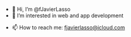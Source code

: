 - 👋 Hi, I’m @fJavierLasso
- 👀 I’m interested in web and app development
<!---
- 🌱 I’m currently learning Swift, Java, Javascript, HTML, CSS & SQL
- 💞️ I’m looking to collaborate on ...
--->
- 📫 How to reach me: fjavierlasso@icloud.com

<!---
fJavierLasso/fJavierLasso is a ✨ special ✨ repository because its `README.md` (this file) appears on your GitHub profile.
You can click the Preview link to take a look at your changes.
--->

